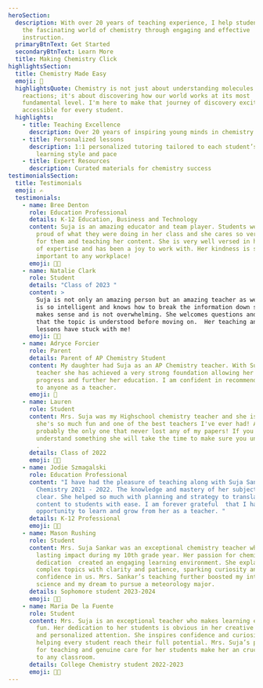 ```yaml
---
heroSection:
  description: With over 20 years of teaching experience, I help students discover
    the fascinating world of chemistry through engaging and effective
    instruction.
  primaryBtnText: Get Started
  secondaryBtnText: Learn More
  title: Making Chemistry Click
highlightsSection:
  title: Chemistry Made Easy
  emoji: 🧪
  highlightsQuote: Chemistry is not just about understanding molecules and
    reactions; it's about discovering how our world works at its most
    fundamental level. I'm here to make that journey of discovery exciting and
    accessible for every student.
  highlights:
    - title: Teaching Excellence
      description: Over 20 years of inspiring young minds in chemistry
    - title: Personalized lessons
      description: 1:1 personalized tutoring tailored to each student’s unique
        learning style and pace
    - title: Expert Resources
      description: Curated materials for chemistry success
testimonialsSection:
  title: Testimonials
  emoji: ✍️
  testimonials:
    - name: Bree Denton
      role: Education Professional
      details: K-12 Education, Business and Technology
      content: Suja is an amazing educator and team player. Students were always so
        proud of what they were doing in her class and she cares so very much
        for them and teaching her content. She is very well versed in her area
        of expertise and has been a joy to work with. Her kindness is so
        important to any workplace!
      emoji: 👩‍🔬
    - name: Natalie Clark
      role: Student
      details: "Class of 2023 "
      content: >
        Suja is not only an amazing person but an amazing teacher as well. She
        is so intelligent and knows how to break the information down so that it
        makes sense and is not overwhelming. She welcomes questions and ensures
        that the topic is understood before moving on.  Her teaching and life
        lessons have stuck with me!
      emoji: 🧑‍🎓
    - name: Adryce Forcier
      role: Parent
      details: Parent of AP Chemistry Student
      content: My daughter had Suja as an AP Chemistry teacher. With Suja as her
        teacher she has achieved a very strong foundation allowing her to
        progress and further her education. I am confident in recommending her
        to anyone as a teacher.
      emoji: 👩
    - name: Lauren
      role: Student
      content: Mrs. Suja was my Highschool chemistry teacher and she is the best!
        she's so much fun and one of the best teachers I've ever had! And
        probably the only one that never lost any of my papers! If you don't
        understand something she will take the time to make sure you understand
        .
      details: Class of 2022
      emoji: 👩‍🎓
    - name: Jodie Szmagalski
      role: Education Professional
      content: "I have had the pleasure of teaching along with Suja Sankar in
        Chemistry 2021 - 2022. The knowledge and mastery of her subject was
        clear. She helped so much with planning and strategy to translate the
        content to students with ease. I am forever grateful  that I had the
        opportunity to learn and grow from her as a teacher. "
      details: K-12 Professional
      emoji: 👩‍🏫
    - name: Mason Rushing
      role: Student
      content: Mrs. Suja Sankar was an exceptional chemistry teacher who made a
        lasting impact during my 10th grade year. Her passion for chemistry and
        dedication  created an engaging learning environment. She explained
        complex topics with clarity and patience, sparking curiosity and
        confidence in us. Mrs. Sankar’s teaching further boosted my interest in
        science and my dream to pursue a meteorology major.
      details: Sophomore student 2023-2024
      emoji: 👨‍🔬
    - name: Maria De la Fuente
      role: Student
      content: Mrs. Suja is an exceptional teacher who makes learning engaging and
        fun. Her dedication to her students is obvious in her creative lessons
        and personalized attention. She inspires confidence and curiosity,
        helping every student reach their full potential. Mrs. Suja’s passion
        for teaching and genuine care for her students make her an crucial asset
        to any classroom.
      details: College Chemistry student 2022-2023
      emoji: 👩‍🔬
---
```

